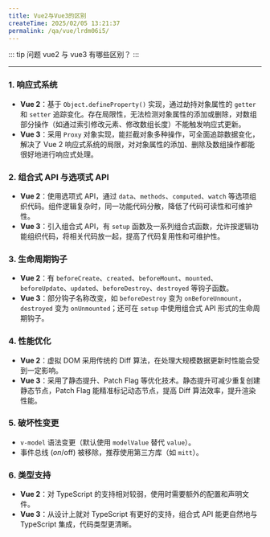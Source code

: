 ```yaml
---
title: Vue2与Vue3的区别
createTime: 2025/02/05 13:21:37
permalink: /qa/vue/lrdm06i5/
---
```


::: tip 问题
vue2 与 vue3 有哪些区别？
:::

---

### 1. 响应式系统
- **Vue 2**：基于 `Object.defineProperty()` 实现，通过劫持对象属性的 `getter` 和 `setter` 追踪变化。存在局限性，无法检测对象属性的添加或删除，对数组部分操作（如通过索引修改元素、修改数组长度）不能触发响应式更新。
- **Vue 3**：采用 `Proxy` 对象实现，能拦截对象多种操作，可全面追踪数据变化，解决了 Vue 2 响应式系统的局限，对对象属性的添加、删除及数组操作都能很好地进行响应式处理。

### 2. 组合式 API 与选项式 API
- **Vue 2**：使用选项式 API，通过 `data`、`methods`、`computed`、`watch` 等选项组织代码。组件逻辑复杂时，同一功能代码分散，降低了代码可读性和可维护性。
- **Vue 3**：引入组合式 API，有 `setup` 函数及一系列组合式函数，允许按逻辑功能组织代码，将相关代码放一起，提高了代码复用性和可维护性。

### 3. 生命周期钩子
- **Vue 2**：有 `beforeCreate`、`created`、`beforeMount`、`mounted`、`beforeUpdate`、`updated`、`beforeDestroy`、`destroyed` 等钩子函数。
- **Vue 3**：部分钩子名称改变，如 `beforeDestroy` 变为 `onBeforeUnmount`，`destroyed` 变为 `onUnmounted`；还可在 `setup` 中使用组合式 API 形式的生命周期钩子。

### 4. 性能优化
- **Vue 2**：虚拟 DOM 采用传统的 Diff 算法，在处理大规模数据更新时性能会受到一定影响。
- **Vue 3**：采用了静态提升、Patch Flag 等优化技术。静态提升可减少重复创建静态节点，Patch Flag 能精准标记动态节点，提高 Diff 算法效率，提升渲染性能。

### 5. 破坏性变更

- `v-model` 语法变更（默认使用 `modelValue` 替代 `value`）。
- 事件总线 ($on/$off) 被移除，推荐使用第三方库（如 `mitt`）。

### 6. 类型支持
- **Vue 2**：对 TypeScript 的支持相对较弱，使用时需要额外的配置和声明文件。
- **Vue 3**：从设计上就对 TypeScript 有更好的支持，组合式 API 能更自然地与 TypeScript 集成，代码类型更清晰。 
